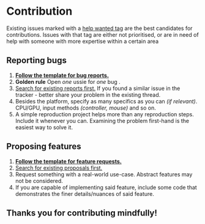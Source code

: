 # Contribution

Existing issues marked with a [help wanted tag](https://github.com/ninetailsrabbit/indie-blueprint/labels/help%20wanted) are the best candidates for contributions. Issues with that tag are either not prioritised, or are in need of help with someone with more expertise within a certain area

## Reporting bugs

1. **[Follow the template for bug reports.](https://github.com/ninetailsrabbit/indie-blueprint/issues/new?assignees=ninetailsrabbit&labels=%F0%9F%90%9B+bug&projects=&template=bug_report.md&title)**
2. **Golden rule** Open _one_ ussie for _one_ bug .
3. [Search for existing reports first.](https://github.com/ninetailsrabbit/indie-blueprint/issues) If you found a similar issue in the tracker - better share your problem in the existing thread.
4. Besides the platform, specify as many specifics as you can _(if relevant)_. CPU/GPU, input methods _(controller, mouse)_ and so on.
5. A simple reproduction project helps more than any reproduction steps. Include it whenever you can. Examining the problem first-hand is the easiest way to solve it.

## Proposing features

1. **[Follow the template for feature requests.](https://github.com/ninetailsrabbit/indie-blueprint/issues/new?assignees=ninetailsrabbit&labels=%E2%AD%90+feature&projects=&template=feature_request.md&title)**
2. [Search for existing proposals first.](https://github.com/ninetailsrabbit/indie-blueprint/issues)
3. Request something with a real-world use-case. Abstract features may not be considered.
4. If you are capable of implementing said feature, include some code that demonstrates the finer details/nuances of said feature.

## Thanks you for contributing mindfully!
